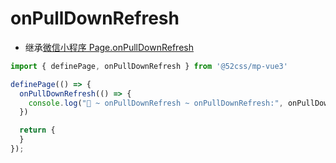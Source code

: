 # onPullDownRefresh

* 继承[微信小程序 Page.onPullDownRefresh](https://developers.weixin.qq.com/miniprogram/dev/reference/api/Page.html#onPullDownRefresh)

```ts
import { definePage, onPullDownRefresh } from '@52css/mp-vue3'

definePage(() => {
  onPullDownRefresh(() => {
    console.log("🚀 ~ onPullDownRefresh ~ onPullDownRefresh:", onPullDownRefresh)
  })

  return {
  }
});
```